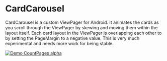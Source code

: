 CardCarousel
===================


CardCarousel is a custom ViewPager for Android. It animates the cards as you scroll through the ViewPager by skewing and moving them within the layout itself. Each card layout in the ViewPager is overlapping each other to by setting the PageMargin to a negative value. This is very much experimental and needs more work for being stable.

[![Demo CountPages alpha](http://share.gifyoutube.com/KzB6Gb.gif)](https://www.youtube.com/watch?v=ek1j272iAmc)
